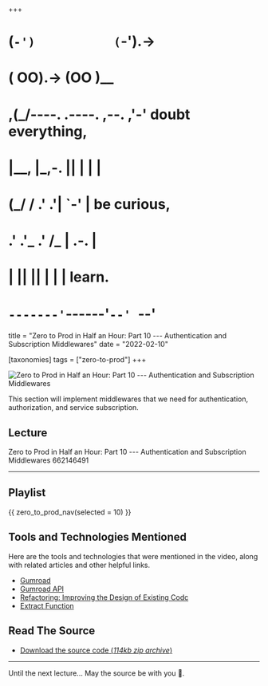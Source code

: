 +++
#   (`-')           (`-').->
#   ( OO).->        (OO )__
# ,(_/----. .----. ,--. ,'-' doubt everything,
# |__,    |\_,-.  ||  | |  |
#  (_/   /    .' .'|  `-'  | be curious,
#  .'  .'_  .'  /_ |  .-.  |
# |       ||      ||  | |  | learn.
# `-------'`------'`--' `--'

title = "Zero to Prod in Half an Hour: Part 10 --- Authentication and Subscription Middlewares"
date = "2022-02-10"

[taxonomies]
tags = ["zero-to-prod"]
+++

![Zero to Prod in Half an Hour: Part 10 --- Authentication and Subscription Middlewares](/images/size/w1200/2024/03/through.png)

This section will implement middlewares that we need for authentication,
authorization, and service subscription.

Lecture
-------

Zero to Prod in Half an Hour: Part 10 --- Authentication and Subscription
Middlewares
662146491

--------

Playlist
--------

{{ zero_to_prod_nav(selected = 10) }}

Tools and Technologies Mentioned
--------------------------------

Here are the tools and technologies that were mentioned in the video, along with
related articles and other helpful links.

* [Gumroad](https://gumroad.com/)
* [Gumroad API](https://app.gumroad.com/api)
* [Refactoring: Improving the Design of Existing Codc](https://martinfowler.com/books/refactoring.html)
* [Extract Function](https://refactoring.com/catalog/extractFunction.html)

Read The Source
---------------

* [Download the source code (_114kb zip
  archive_)](https://assets.zerotohero.dev/zero-to-prod-in-30/zero-to-prod-in-30.zip)

------------

Until the next lecture... May the source be with you 🦄.
